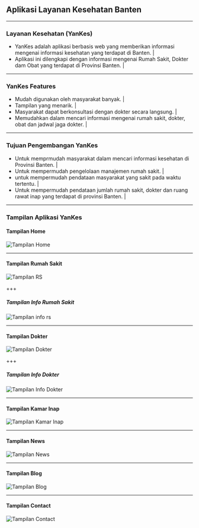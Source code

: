 ## Aplikasi Layanan Kesehatan Banten

---

### Layanan Kesehatan (YanKes)
- YanKes adalah aplikasi berbasis web yang memberikan informasi mengenai informasi kesehatan yang terdapat di Banten. |
- Aplikasi ini dilengkapi dengan informasi mengenai Rumah Sakit, Dokter dam Obat yang terdapat di Provinsi Banten. |

---

### YanKes Features
- Mudah digunakan oleh masyarakat banyak. |
- Tampilan yang menarik. |
- Masyarakat dapat berkonsultasi dengan dokter secara langsung. |
- Memudahkan dalam mencari informasi mengenai rumah sakit, dokter, obat dan jadwal jaga dokter. |

---

### Tujuan Pengembangan YanKes
- Untuk memprmudah masyarakat dalam mencari informasi kesehatan di Provinsi Banten. |
- Untuk mempermudah pengelolaan manajemen rumah sakit. |
- untuk mempermudah pendataan masyarakat yang sakit pada waktu tertentu. |
- Untuk mempermudah pendataan jumlah rumah sakit, dokter dan ruang rawat inap yang terdapat di provinsi Banten. |

---

### Tampilan Aplikasi YanKes

#### Tampilan Home
![Tampilan Home](/assets/images/halaman-awal.png)

---

#### Tampilan Rumah Sakit
![Tampilan RS](/assets/images/tampilan-rumah-sakit.png)

+++

##### Tampilan Info Rumah Sakit
![Tampilan info rs](/assets/images/info-rs.png)

---

#### Tampilan Dokter
![Tampilan Dokter](/assets/images/tampilan-dokter.png)

+++

##### Tampilan Info Dokter
![Tampilan Info Dokter](/assets/images/info-dokter.png)

---

#### Tampilan Kamar Inap
![Tampilan Kamar Inap](/assets/images/tampilan-kamar-inap.png)

---

#### Tampilan News
![Tampilan News](/assets/images/tampilan-news.png)

---

#### Tampilan Blog
![Tampilan Blog](/assets/images/tampilan-blog.png)

---

#### Tampilan Contact
![Tampilan Contact](/assets/images/tampilan-contact.png)

